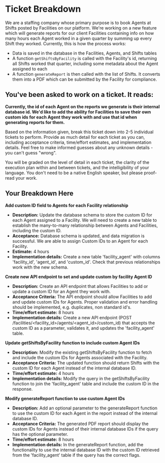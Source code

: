 # Ticket Breakdown

We are a staffing company whose primary purpose is to book Agents at Shifts posted by Facilities on our platform. We're working on a new feature which will generate reports for our client Facilities containing info on how many hours each Agent worked in a given quarter by summing up every Shift they worked. Currently, this is how the process works:

- Data is saved in the database in the Facilities, Agents, and Shifts tables
- A function `getShiftsByFacility` is called with the Facility's id, returning all Shifts worked that quarter, including some metadata about the Agent assigned to each
- A function `generateReport` is then called with the list of Shifts. It converts them into a PDF which can be submitted by the Facility for compliance.

## You've been asked to work on a ticket. It reads:

**Currently, the id of each Agent on the reports we generate is their internal database id. We'd like to add the ability for Facilities to save their own custom ids for each Agent they work with and use that id when generating reports for them.**

Based on the information given, break this ticket down into 2-5 individual tickets to perform. Provide as much detail for each ticket as you can, including acceptance criteria, time/effort estimates, and implementation details. Feel free to make informed guesses about any unknown details - you can't guess "wrong".

You will be graded on the level of detail in each ticket, the clarity of the execution plan within and between tickets, and the intelligibility of your language. You don't need to be a native English speaker, but please proof-read your work.

## Your Breakdown Here

**Add custom ID field to Agents for each Facility relationship**

- **Description:** Update the database schema to store the custom ID for each Agent assigned to a Facility. We will need to create a new table to establish the many-to-many relationship between Agents and Facilities, including the custom ID.
- **Acceptance:** Database schema is updated, and data migration is successful. We are able to assign Custom IDs to an Agent for each Facility.
- **Estimate:** 4 hours
- **Implementation details:** Create a new table 'facility_agent' with columns 'facility_id', 'agent_id', and 'custom_id'. Check that previous relationships work with the new schema.

**Create new API endpoint to set and update custom by facility Agent ID**

- **Description:** Create an API endpoint that allows Facilities to add or update a custom ID for an Agent they work with.
- **Acceptance Criteria:** The API endpoint should allow Facilities to add and update custom IDs for Agents. Proper validation and error handling should be implemented, e.g. duplicates, non standard id's.
- **Time/effort estimate:** 8 hours
- **Implementation details:** Create a new API endpoint (POST /facilities/<facility_id>/agents/<agent_id>/custom_id) that accepts the custom ID as a parameter, validates it, and updates the 'facility_agent' table.

**Update getShiftsByFacility function to include custom Agent IDs**

- **Description:** Modify the existing getShiftsByFacility function to fetch and include the custom IDs for Agents associated with the Facility.
- **Acceptance Criteria:** The updated function should return Shifts with the custom ID for each Agent instead of the internal database ID.
- **Time/effort estimate:** 4 hours
- **Implementation details:** Modify the query in the getShiftsByFacility function to join the 'facility_agent' table and include the custom ID in the response.

**Modify generateReport function to use custom Agent IDs**

- **Description:** Add an optional parameter to the generateReport function to use the custom ID for each Agent in the report instead of the internal database ID.
- **Acceptance Criteria:** The generated PDF report should display the custom IDs for Agents instead of their internal database IDs if the query has the optional parameter.
- **Time/effort estimate:** 8 hours
- **Implementation details:** In the generateReport function, add the functionality to use the internal database ID with the custom ID retrieved from the 'facility_agent' table if the query has the correct flags.
